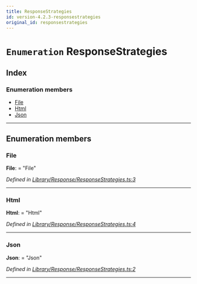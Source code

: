 ```yaml
---
title: ResponseStrategies
id: version-4.2.3-responsestrategies
original_id: responsestrategies
---
```


# `Enumeration` ResponseStrategies

## Index

### Enumeration members

* [File](responsestrategies#file)
* [Html](responsestrategies#html)
* [Json](responsestrategies#json)

---

## Enumeration members

<a id="file"></a>

###  File

**File**:  = "File"

*Defined in [Library/Response/ResponseStrategies.ts:3](https://github.com/SpoonX/stix/blob/cb15ad1/src/Library/Response/ResponseStrategies.ts#L3)*

___
<a id="html"></a>

###  Html

**Html**:  = "Html"

*Defined in [Library/Response/ResponseStrategies.ts:4](https://github.com/SpoonX/stix/blob/cb15ad1/src/Library/Response/ResponseStrategies.ts#L4)*

___
<a id="json"></a>

###  Json

**Json**:  = "Json"

*Defined in [Library/Response/ResponseStrategies.ts:2](https://github.com/SpoonX/stix/blob/cb15ad1/src/Library/Response/ResponseStrategies.ts#L2)*

___

